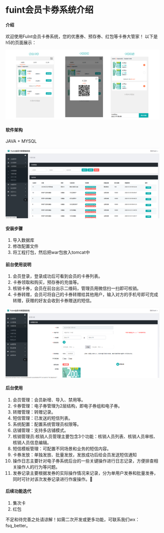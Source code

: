 # fuint会员卡券系统介绍

#### 介绍
欢迎使用FuInt会员卡券系统，您的优惠券、预存券、红包等卡券大管家！ 以下是h5的页面展示：
<p><img src="screenshots/f1.png" alt="卡券h5页面"></p>


#### 软件架构
JAVA + MYSQL

<p><img src="screenshots/coupon-list.png" alt="首页"></p>

#### 安装步骤

1.  导入数据库
2.  修改配置文件
3.  将工程打包，然后把war包放入tomcat中


#### 前台使用说明

1.  会员登录，登录成功后可看到会员的卡券列表。
2.  卡券领取和购买，预存券的充值等。
3.  核销卡券，会员在前台出示二维码，管理员用微信扫一扫即可核销。
4.  卡券转赠，会员可将自己的卡券转赠给其他用户，输入对方的手机号即可完成转赠，获赠的好友会收到卡券赠送的短信。

<p><img src="screenshots/create.png" alt="创建界面"></p>

#### 后台使用
1.  会员管理：会员新增、导入、禁用等。
2.  卡券管理：电子券管理为2层结构，即电子券组和电子券。
3.  转赠管理：转赠记录。
4.  短信管理：已发送的短信列表。
5.  系统配置：配置系统管理员权限等。
6.  店铺管理：支持多店铺模式。
7.  核销管理员:核销人员管理主要包含3个功能：核销人员列表、核销人员审核、核销人员信息编辑。
8.  短信模板管理：可配置不同场景和业务的短信内容。
9. 卡券发放：单独发放、批量发放，发放成功后给会员发送短信通知
10. 操作日志主要针对电子券系统后台的一些关键操作进行日志记录，方便排查相关操作人的行为等问题。
11. 发券记录主要根据发券的实际操作情况来记录，分为单用户发券和批量发券，同时可针对该次发券记录进行作废操作。


#### 后续功能迭代

1.  集次卡
2.  红包

不足和待完善之处请谅解！如需二次开发或更多功能，可联系我们wx：fsq_better。